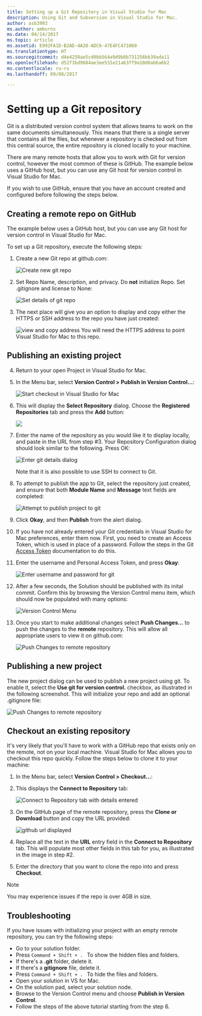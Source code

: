 ```yaml
---
title: Setting up a Git Repository in Visual Studio for Mac
description: Using Git and Subversion in Visual Studio for Mac.
author: asb3993
ms.author: amburns
ms.date: 04/14/2017
ms.topic: article
ms.assetid: E992FA1D-B2AD-4A28-ADC6-47E4FC471060
ms.translationtype: HT
ms.sourcegitcommit: d4e4258ae5cd0bb564a9d9b8b731256bb39ada11
ms.openlocfilehash: d52f3bd9684ae3ee531e21a63ff9a10d0ab6a6b2
ms.contentlocale: ru-ru
ms.lasthandoff: 09/08/2017

---
```


# <a name="setting-up-a-git-repository"></a>Setting up a Git repository

Git is a distributed version control system that allows teams to work on the same documents simultaneously. This means that there is a single server that contains all the files, but whenever a repository is checked out from this central source, the entire repository is cloned locally to your machine.

There are many remote hosts that allow you to work with Git for version control, however the most common of these is GitHub. The example below uses a GitHub host, but you can use any Git host for version control in Visual Studio for Mac.

If you wish to use GitHub, ensure that you have an account created and configured before following the steps below. 

## <a name="creating-a-remote-repo-on-github"></a>Creating a remote repo on GitHub

The example below uses a GitHub host, but you can use any Git host for version control in Visual Studio for Mac.

To set up a Git repository, execute the following steps:

1. Create a new Git repo at github.com:

    ![Create new git repo](media/version-control-git1-sml.png)

2. Set Repo Name, description, and privacy. Do **not** initialize Repo. Set .gitignore and license to None:

    ![Set details of git repo](media/version-control-git2.png)

3. The next place will give you an option to display and copy either the HTTPS or SSH address to the repo you have just created:

    ![view and copy address](media/version-control-git3.png) You will need the HTTPS address to point Visual Studio for Mac to this repo.


## <a name="publishing-an-existing-project"></a>Publishing an existing project

4. Return to your open Project in Visual Studio for Mac. 

5. In the Menu bar, select **Version Control > Publish in Version Control…**:

    ![Start checkout in Visual Studio for Mac](media/version-control-git4-sml.png)

6. This will display the **Select Repository** dialog. Choose the **Registered Repositories** tab and press the **Add** button:

    ![](media/version-control-git5.png)

7. Enter the name of the repository as you would like it to display locally, and paste in the URL from step #3. Your Repository Configuration dialog should look similar to the following. Press OK: 

    ![Enter git details dialog](media/version-control-git6.png)

    Note that it is also possible to use SSH to connect to Git.

8. To attempt to publish the app to Git, select the repository just created,  and ensure that both **Module Name** and **Message** text fields are completed:

    ![Attempt to publish project to git](media/version-control-git7.png)

9. Click **Okay**, and then **Publish** from the alert dialog.

10. If you have not already entered your Git credentials in Visual Studio for Mac preferences, enter them now. First, you need to create an Access Token, which is used in place of a password. Follow the steps in the Git [Access Token](https://help.github.com/articles/creating-an-access-token-for-command-line-use/) documentation to do this.

11. Enter the username and Personal Access Token, and press **Okay**:

    ![Enter username and password for git](media/version-control-git9-sml.png)

12. After a few seconds, the Solution should be published with its inital commit. Confirm this by browsing the Version Control menu item, which should now be populated with many options: 

    ![Version Control Menu](media/version-control-git10.png)

13. Once you start to make additional changes select **Push Changes...** to push the changes to the **remote** repository. This will allow all appropriate users to view it on github.com: 

    ![Push Changes to remote repository](media/version-control-git11.png)

## <a name="publishing-a-new-project"></a>Publishing a new project

The new project dialog can be used to publish a new project using git. To enable it, select the **Use git for version control.** checkbox, as illustrated in the following screenshot. This will initialize your repo and add an optional .gitignore file:

![Push Changes to remote repository](media/version-control-git12.png)

## <a name="checkout-an-existing-repository"></a>Checkout an existing repository

It's very likely that you'll have to work with a GitHub repo that exists only on the remote, not on your local machine. Visual Studio for Mac allows you to checkout this repo quickly. Follow the steps below to clone it to your machine:

1. In the Menu bar, select **Version Control > Checkout…**:

2. This displays the **Connect to Repository** tab:

    ![Connect to Repository tab with details entered](media/version-control-git13.png)

3. On the GitHub page of the remote repository, press the **Clone or Download** button and copy the URL provided:

    ![github url displayed](media/version-control-git14.png)

4. Replace all the text in the **URL** entry field in the **Connect to Repository** tab. This will populate most other fields in this tab for you, as illustrated in the image in step #2.

5. Enter the directory that you want to clone the repo into and press **Checkout**.

> [!NOTE]
You may experience issues if the repo is over 4GB in size.

## <a name="troubleshooting"></a>Troubleshooting

If you have issues with initializing your project with an empty remote repository, you can try the following steps:

- Go to your solution folder.
- Press `Command + Shift + . ` To show the hidden files and folders.
- If there's a **.git** folder, delete it.
- If there's a **gitignore** file, delete it.
- Press `Command + Shift + . ` To hide the files and folders.
- Open your solution in VS for Mac.
- On the solution pad, select your solution node.
- Browse to the Version Control menu and choose **Publish in Version Control**.
- Follow the steps of the above tutorial starting from the step 6.
